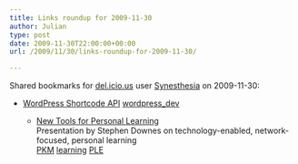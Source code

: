 ```yaml
---
title: Links roundup for 2009-11-30
author: Julian
type: post
date: 2009-11-30T22:00:00+00:00
url: /2009/11/30/links-roundup-for-2009-11-30/

---
```

Shared bookmarks for [del.icio.us][1] user [Synesthesia][2] on 2009-11-30:

  * [WordPress Shortcode API][3] 
    [wordpress_dev][4] </li> 
    
      * [New Tools for Personal Learning][5]  
        Presentation by Stephen Downes on technology-enabled, network-focused, personal learning  
        [PKM][6] [learning][7] [PLE][8] </ul>

 [1]: https://del.icio.us/
 [2]: https://del.icio.us/synesthesia
 [3]: https://codex.wordpress.org/Shortcode_API
 [4]: https://delicious.com/synesthesia/wordpress_dev
 [5]: https://www.downes.ca/presentation/234
 [6]: https://delicious.com/synesthesia/PKM
 [7]: https://delicious.com/synesthesia/learning
 [8]: https://delicious.com/synesthesia/PLE